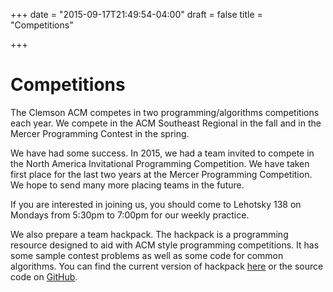 +++
date = "2015-09-17T21:49:54-04:00"
draft = false
title = "Competitions"

+++

Competitions
============

The Clemson ACM competes in two programming/algorithms competitions each year. We compete in the ACM Southeast Regional in the fall and in the Mercer Programming Contest in the spring.

We have had some success. In 2015, we had a team invited to compete in the North America Invitational Programming Competition. We have taken first place for the last two years at the Mercer Programming Competition. We hope to send many more placing teams in the future.

If you are interested in joining us, you should come to Lehotsky 138 on Mondays from 5:30pm to 7:00pm for our weekly practice.

We also prepare a team hackpack. The hackpack is a programming resource designed to aid with ACM style programming competitions. It has some sample contest problems as well as some code for common algorithms. You can find the current version of hackpack [here][] or the source code on [GitHub][].

[here]: http://www.cs.clemson.edu/acm/hackpack.pdf
[GitHub]: https://github.com/clemsonacm/hackpack
